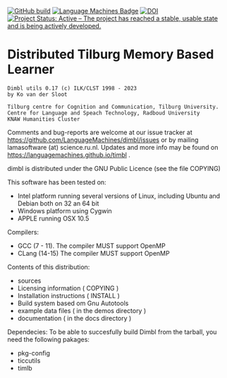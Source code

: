 [![GitHub build](https://github.com/LanguageMachines/dimbl/actions/workflows/dimbl.yml/badge.svg?branch=master)](https://github.com/LanguageMachines/dimbl/actions/)
[![Language Machines Badge](http://applejack.science.ru.nl/lamabadge.php/dimbl)](http://applejack.science.ru.nl/languagemachines/)
[![DOI](https://zenodo.org/badge/9028755.svg)](https://zenodo.org/badge/latestdoi/9028755)
[![Project Status: Active – The project has reached a stable, usable state and is being actively developed.](https://www.repostatus.org/badges/latest/active.svg)](https://www.repostatus.org/#active)


Distributed Tilburg Memory Based Learner
=======================================

    Dimbl utils 0.17 (c) ILK/CLST 1998 - 2023
    by Ko van der Sloot

    Tilburg centre for Cognition and Communication, Tilburg University.
    Centre for Language and Speach Technology, Radboud University
    KNAW Humanities Cluster

Comments and bug-reports are welcome at our issue tracker at
https://github.com/LanguageMachines/dimbl/issues or by mailing
lamasoftware (at) science.ru.nl.
Updates and more info may be found on
https://languagemachines.github.io/timbl .

dimbl is distributed under the GNU Public Licence (see the file COPYING)


This software has been tested on:
- Intel platform running several versions of Linux, including Ubuntu and Debian
  both on 32 an 64 bit
- Windows platform using Cygwin
- APPLE running OSX 10.5

Compilers:
- GCC (7 - 11). The compiler MUST support OpenMP
- CLang (14-15) The compiler MUST support OpenMP

Contents of this distribution:
- sources
- Licensing information ( COPYING )
- Installation instructions ( INSTALL )
- Build system based om Gnu Autotools
- example data files ( in the demos directory )
- documentation ( in the docs directory )


Dependecies:
To be able to succesfully build Dimbl from the tarball, you need the
following pakages:
- pkg-config
- ticcutils
- timlb
